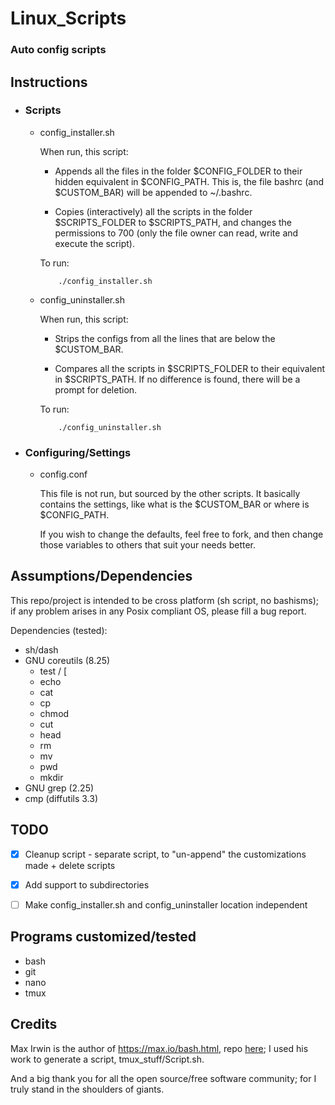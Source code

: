 # Linux_Scripts #

### Auto config scripts ###

## Instructions ##

*	### Scripts ###

	+	config_installer.sh

		When run, this script:

		-	Appends all the files in the folder $CONFIG_FOLDER to their
			hidden equivalent in $CONFIG_PATH. This is, the file bashrc
			(and $CUSTOM_BAR) will be appended to ~/.bashrc.

		-	Copies (interactively) all the scripts in the folder 
			$SCRIPTS_FOLDER to $SCRIPTS_PATH, and changes the permissions
			to 700 (only the file owner can read, write and execute the
			script).

		To run:

				./config_installer.sh


	+	config_uninstaller.sh

		When run, this script:

		-	Strips the configs from all the lines that are below
			the $CUSTOM_BAR.

		-	Compares all the scripts in $SCRIPTS_FOLDER to their
			equivalent in $SCRIPTS_PATH. If no difference is found,
			there will be a prompt for deletion.

		To run:

				./config_uninstaller.sh


*	### Configuring/Settings ###

	+	config.conf

		This file is not run, but sourced by the other scripts. It
		basically contains the settings, like what is the $CUSTOM_BAR
		or where is $CONFIG_PATH.

		If you wish to change the defaults, feel free to fork, and
		then change those variables to others that suit your needs
		better.


## Assumptions/Dependencies ##

This repo/project is intended to be cross platform (sh script, no bashisms);
if any problem arises in any Posix compliant OS, please fill a bug
report.

Dependencies (tested):

+	sh/dash
+	GNU coreutils (8.25)
	-	test / [
	-	echo
	-	cat
	-	cp
	-	chmod
	-	cut
	-	head
	-	rm
	-	mv
	-	pwd
	-	mkdir
+	GNU grep (2.25)
+	cmp (diffutils 3.3)



## TODO ##

-	[X] Cleanup script - separate script, to "un-append" the
	customizations made + delete scripts

-	[X] Add support to subdirectories

-	[ ] Make config_installer.sh and config_uninstaller location
	    independent


## Programs customized/tested ##

-	bash
-	git
-	nano
-	tmux


## Credits ##

Max Irwin is the author of https://max.io/bash.html, repo
[here](https://github.com/binarymax); I used his work to generate a
script, tmux_stuff/Script.sh.

And a big thank you for all the open source/free software community;
for I truly stand in the shoulders of giants.
